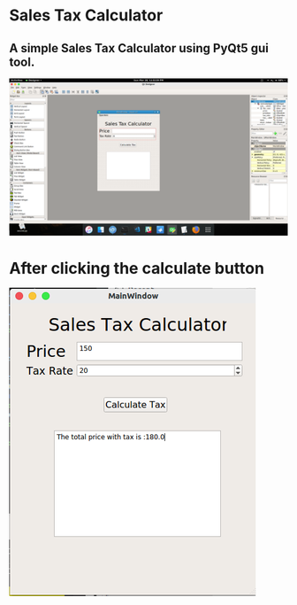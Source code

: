 
<h1> Sales Tax Calculator</h1>
<h2>A simple Sales Tax Calculator using PyQt5 gui tool.</h2>

![Screenshot](designer_screenshot.png)
<h1>After clicking the calculate button</h1>

![Screenshot](output.png)
